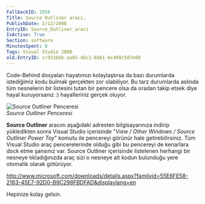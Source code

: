 ```yaml
---
FallbackID: 1956
Title: Source Outliner aracı.
PublishDate: 2/12/2008
EntryID: Source_Outliner_araci
IsActive: True
Section: software
MinutesSpent: 0
Tags: Visual Studio 2008
old.EntryID: cc932bbb-aa85-4bc1-8db1-6c488c587e80
---
```

Code-Behind dosyaları hayatımızı kolaylaştırsa da bazı durumlarda
istediğimiz kodu bulmak gerçekten zor olabiliyor. Bu tarz durumlarda
aslında tüm nesnelerin bir listesini tutan bir pencere olsa da oradan
takip etsek diye hayal kuruyorsanız :) hayalleriniz gerçek oluyor.

![Source Outliner
Penceresi](http://cdn.daron.yondem.com/assets/1956/12022008_1.png)\
*Source Outliner Penceresi*

**Source Outliner** aracını aşağıdaki adresten bilgisayarınıza indirip
yükledikten sonra Visual Studio içerisinde "*View / Other Windows /
Source Outliner Power Toy*" komutu ile pencereyi görünür hale
getirebilirsiniz. Tüm Visual Studio araç pencerelerinde olduğu gibi bu
pencereyi de kenarlara dock etme şansınız var. Source Outliner
içerisinde listelenen herhangi bir nesneye tıkladığınızda araç sizi o
nesneye ait kodun bulunduğu yere otomatik olarak götürüyor.

<http://www.microsoft.com/downloads/details.aspx?familyid=55E6FE58-2163-45E7-92D0-B9C298FBDFAD&displaylang=en>

Hepinize kolay gelsin.


